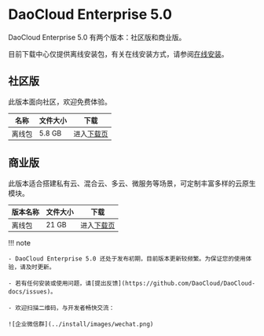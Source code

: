 # DaoCloud Enterprise 5.0

DaoCloud Enterprise 5.0 有两个版本：社区版和商业版。

目前下载中心仅提供离线安装包，有关在线安装方式，请参阅[在线安装](../install/install-dce-community.md)。

## 社区版

此版本面向社区，欢迎免费体验。

| 名称   | 文件大小 | 下载                    |
| ------ | -------- | ----------------------- |
| 离线包 | 5.8 GB   | 进入[下载页](./free.md) |

## 商业版

此版本适合搭建私有云、混合云、多云、微服务等场景，可定制丰富多样的云原生模块。

| 版本名称 | 文件大小 | 下载                        |
| -------- | -------- | --------------------------- |
| 离线包   | 21 GB    | 进入[下载页](./business.md) |

!!! note

    - DaoCloud Enterprise 5.0 还处于发布初期，目前版本更新较频繁。为保证您的使用体验，请及时更新。
    
    - 若有任何安装或使用问题，请[提出反馈](https://github.com/DaoCloud/DaoCloud-docs/issues)。

    - 欢迎扫描二维码，与开发者畅快交流：

    ![企业微信群](../install/images/wechat.png)
